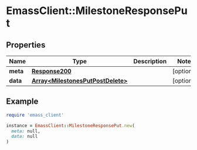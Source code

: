 # EmassClient::MilestoneResponsePut

## Properties

| Name | Type | Description | Notes |
| ---- | ---- | ----------- | ----- |
| **meta** | [**Response200**](Response200.md) |  | [optional] |
| **data** | [**Array&lt;MilestonesPutPostDelete&gt;**](MilestonesPutPostDelete.md) |  | [optional] |

## Example

```ruby
require 'emass_client'

instance = EmassClient::MilestoneResponsePut.new(
  meta: null,
  data: null
)
```

